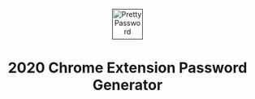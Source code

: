 



<p align="center">
  <a href="">
    <img alt="Pretty Password" src="https://github.com/LucasZapico/chrome-2020-password-generator/product-site/src/images/mark-invert.png" width="60" />
  </a>
</p>
<h1 align="center">
2020 Chrome Extension Password Generator   
</h1>
